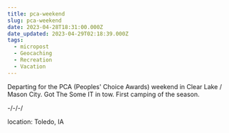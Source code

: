 ```yaml
---
title: pca-weekend
slug: pca-weekend
date: 2023-04-28T18:31:00.000Z
date_updated: 2023-04-29T02:18:39.000Z
tags: 
  - micropost
  - Geocaching
  - Recreation
  - Vacation
---
```


Departing for the PCA (Peoples' Choice Awards) weekend in Clear Lake / Mason City.  Got The Some IT in tow.  First camping of the season.

-/-/-/

location: Toledo, IA
